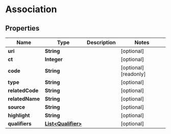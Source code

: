 

# Association


## Properties

| Name | Type | Description | Notes |
|------------ | ------------- | ------------- | -------------|
|**uri** | **String** |  |  [optional] |
|**ct** | **Integer** |  |  [optional] |
|**code** | **String** |  |  [optional] [readonly] |
|**type** | **String** |  |  [optional] |
|**relatedCode** | **String** |  |  [optional] |
|**relatedName** | **String** |  |  [optional] |
|**source** | **String** |  |  [optional] |
|**highlight** | **String** |  |  [optional] |
|**qualifiers** | [**List&lt;Qualifier&gt;**](Qualifier.md) |  |  [optional] |



